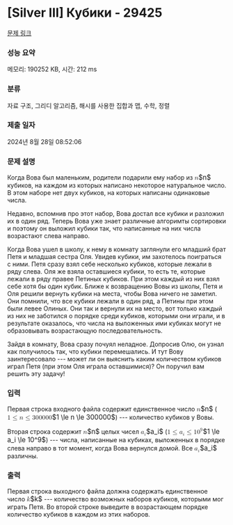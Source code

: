 # [Silver III] Кубики - 29425 

[문제 링크](https://www.acmicpc.net/problem/29425) 

### 성능 요약

메모리: 190252 KB, 시간: 212 ms

### 분류

자료 구조, 그리디 알고리즘, 해시를 사용한 집합과 맵, 수학, 정렬

### 제출 일자

2024년 8월 28일 08:52:06

### 문제 설명

<p>Когда Вова был маленьким, родители подарили ему набор из <mjx-container class="MathJax" jax="CHTML" style="font-size: 109%; position: relative;"><mjx-math class="MJX-TEX" aria-hidden="true"><mjx-mi class="mjx-i"><mjx-c class="mjx-c1D45B TEX-I"></mjx-c></mjx-mi></mjx-math><mjx-assistive-mml unselectable="on" display="inline"><math xmlns="http://www.w3.org/1998/Math/MathML"><mi>n</mi></math></mjx-assistive-mml><span aria-hidden="true" class="no-mathjax mjx-copytext">$n$</span></mjx-container> кубиков, на каждом из которых написано некоторое натуральное число. В этом наборе нет двух кубиков, на которых написаны одинаковые числа.</p>

<p>Недавно, вспомнив про этот набор, Вова достал все кубики и разложил их в один ряд. Теперь Вова уже знает различные алгоримты сортировки и поэтому он выложил кубики так, что написанные на них числа возрастают слева направо.</p>

<p>Когда Вова ушел в школу, к нему в комнату заглянули его младший брат Петя и младшая сестра Оля. Увидев кубики, им захотелось поиграться с ними. Петя сразу взял себе несколько кубиков, которые лежали в ряду слева. Оля же взяла оставшиеся кубики, то есть те, которые лежали в ряду правее Петиных кубиков. При этом каждый из них взял себе хотя бы один кубик. Ближе к возвращению Вовы из школы, Петя и Оля решили вернуть кубики на места, чтобы Вова ничего не заметил. Они помнили, что все кубики лежали в один ряд, а Петины при этом были левее Олиных. Они так и вернули их на место, вот только каждый из них не заботился о порядке среди кубиков, которыми они играли, и в результате оказалось, что числа на выложенных ими кубиках могут не образовывать возрастающую последовательность.</p>

<p>Зайдя в комнату, Вова сразу почуял неладное. Допросив Олю, он узнал как получилось так, что кубики перемешались. И тут Вову заинтересовало --- может ли он выяснить каким количеством кубиков играл Петя (при этом Оля играла оставшимися)? Он поручил вам решить эту задачу!</p>

### 입력 

 <p>Первая строка входного файла содержит единственное число <mjx-container class="MathJax" jax="CHTML" style="font-size: 109%; position: relative;"><mjx-math class="MJX-TEX" aria-hidden="true"><mjx-mi class="mjx-i"><mjx-c class="mjx-c1D45B TEX-I"></mjx-c></mjx-mi></mjx-math><mjx-assistive-mml unselectable="on" display="inline"><math xmlns="http://www.w3.org/1998/Math/MathML"><mi>n</mi></math></mjx-assistive-mml><span aria-hidden="true" class="no-mathjax mjx-copytext">$n$</span></mjx-container> (<mjx-container class="MathJax" jax="CHTML" style="font-size: 109%; position: relative;"><mjx-math class="MJX-TEX" aria-hidden="true"><mjx-mn class="mjx-n"><mjx-c class="mjx-c31"></mjx-c></mjx-mn><mjx-mo class="mjx-n" space="4"><mjx-c class="mjx-c2264"></mjx-c></mjx-mo><mjx-mi class="mjx-i" space="4"><mjx-c class="mjx-c1D45B TEX-I"></mjx-c></mjx-mi><mjx-mo class="mjx-n" space="4"><mjx-c class="mjx-c2264"></mjx-c></mjx-mo><mjx-mn class="mjx-n" space="4"><mjx-c class="mjx-c33"></mjx-c><mjx-c class="mjx-c30"></mjx-c><mjx-c class="mjx-c30"></mjx-c><mjx-c class="mjx-c30"></mjx-c><mjx-c class="mjx-c30"></mjx-c><mjx-c class="mjx-c30"></mjx-c></mjx-mn></mjx-math><mjx-assistive-mml unselectable="on" display="inline"><math xmlns="http://www.w3.org/1998/Math/MathML"><mn>1</mn><mo>≤</mo><mi>n</mi><mo>≤</mo><mn>300000</mn></math></mjx-assistive-mml><span aria-hidden="true" class="no-mathjax mjx-copytext">$1 \le n \le 300000$</span></mjx-container>) --- количество кубиков у Вовы.</p>

<p>Вторая строка содержит <mjx-container class="MathJax" jax="CHTML" style="font-size: 109%; position: relative;"><mjx-math class="MJX-TEX" aria-hidden="true"><mjx-mi class="mjx-i"><mjx-c class="mjx-c1D45B TEX-I"></mjx-c></mjx-mi></mjx-math><mjx-assistive-mml unselectable="on" display="inline"><math xmlns="http://www.w3.org/1998/Math/MathML"><mi>n</mi></math></mjx-assistive-mml><span aria-hidden="true" class="no-mathjax mjx-copytext">$n$</span></mjx-container> целых чисел <mjx-container class="MathJax" jax="CHTML" style="font-size: 109%; position: relative;"><mjx-math class="MJX-TEX" aria-hidden="true"><mjx-msub><mjx-mi class="mjx-i"><mjx-c class="mjx-c1D44E TEX-I"></mjx-c></mjx-mi><mjx-script style="vertical-align: -0.15em;"><mjx-mi class="mjx-i" size="s"><mjx-c class="mjx-c1D456 TEX-I"></mjx-c></mjx-mi></mjx-script></mjx-msub></mjx-math><mjx-assistive-mml unselectable="on" display="inline"><math xmlns="http://www.w3.org/1998/Math/MathML"><msub><mi>a</mi><mi>i</mi></msub></math></mjx-assistive-mml><span aria-hidden="true" class="no-mathjax mjx-copytext">$a_i$</span></mjx-container> (<mjx-container class="MathJax" jax="CHTML" style="font-size: 109%; position: relative;"><mjx-math class="MJX-TEX" aria-hidden="true"><mjx-mn class="mjx-n"><mjx-c class="mjx-c31"></mjx-c></mjx-mn><mjx-mo class="mjx-n" space="4"><mjx-c class="mjx-c2264"></mjx-c></mjx-mo><mjx-msub space="4"><mjx-mi class="mjx-i"><mjx-c class="mjx-c1D44E TEX-I"></mjx-c></mjx-mi><mjx-script style="vertical-align: -0.15em;"><mjx-mi class="mjx-i" size="s"><mjx-c class="mjx-c1D456 TEX-I"></mjx-c></mjx-mi></mjx-script></mjx-msub><mjx-mo class="mjx-n" space="4"><mjx-c class="mjx-c2264"></mjx-c></mjx-mo><mjx-msup space="4"><mjx-mn class="mjx-n"><mjx-c class="mjx-c31"></mjx-c><mjx-c class="mjx-c30"></mjx-c></mjx-mn><mjx-script style="vertical-align: 0.393em;"><mjx-mn class="mjx-n" size="s"><mjx-c class="mjx-c39"></mjx-c></mjx-mn></mjx-script></mjx-msup></mjx-math><mjx-assistive-mml unselectable="on" display="inline"><math xmlns="http://www.w3.org/1998/Math/MathML"><mn>1</mn><mo>≤</mo><msub><mi>a</mi><mi>i</mi></msub><mo>≤</mo><msup><mn>10</mn><mn>9</mn></msup></math></mjx-assistive-mml><span aria-hidden="true" class="no-mathjax mjx-copytext">$1 \le a_i \le 10^9$</span></mjx-container>) --- числа, написанные на кубиках, выложенных в порядке слева направо в тот момент, когда Вова вернулся домой. Все <mjx-container class="MathJax" jax="CHTML" style="font-size: 109%; position: relative;"><mjx-math class="MJX-TEX" aria-hidden="true"><mjx-msub><mjx-mi class="mjx-i"><mjx-c class="mjx-c1D44E TEX-I"></mjx-c></mjx-mi><mjx-script style="vertical-align: -0.15em;"><mjx-mi class="mjx-i" size="s"><mjx-c class="mjx-c1D456 TEX-I"></mjx-c></mjx-mi></mjx-script></mjx-msub></mjx-math><mjx-assistive-mml unselectable="on" display="inline"><math xmlns="http://www.w3.org/1998/Math/MathML"><msub><mi>a</mi><mi>i</mi></msub></math></mjx-assistive-mml><span aria-hidden="true" class="no-mathjax mjx-copytext">$a_i$</span></mjx-container> различны.</p>

### 출력 

 <p>Первая строка выходного файла должна содержать единственное число <mjx-container class="MathJax" jax="CHTML" style="font-size: 109%; position: relative;"><mjx-math class="MJX-TEX" aria-hidden="true"><mjx-mi class="mjx-i"><mjx-c class="mjx-c1D458 TEX-I"></mjx-c></mjx-mi></mjx-math><mjx-assistive-mml unselectable="on" display="inline"><math xmlns="http://www.w3.org/1998/Math/MathML"><mi>k</mi></math></mjx-assistive-mml><span aria-hidden="true" class="no-mathjax mjx-copytext">$k$</span></mjx-container> --- количество возможных наборов кубиков, которыми мог играть Петя. Во второй строке выведите в возрастающем порядке количество кубиков в каждом из этих наборов.</p>

